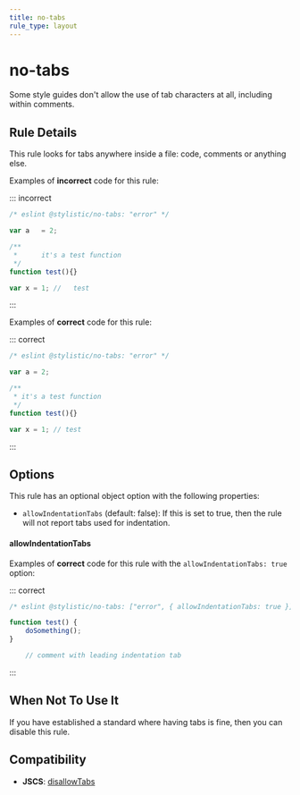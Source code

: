 ```yaml
---
title: no-tabs
rule_type: layout
---
```


# no-tabs

Some style guides don't allow the use of tab characters at all, including within comments.

## Rule Details

This rule looks for tabs anywhere inside a file: code, comments or anything else.

Examples of **incorrect** code for this rule:

::: incorrect

```js
/* eslint @stylistic/no-tabs: "error" */

var a 	= 2;

/**
 * 		it's a test function
 */
function test(){}

var x = 1; // 	test
```

:::

Examples of **correct** code for this rule:

::: correct

```js
/* eslint @stylistic/no-tabs: "error" */

var a = 2;

/**
 * it's a test function
 */
function test(){}

var x = 1; // test
```

:::

## Options

This rule has an optional object option with the following properties:

- `allowIndentationTabs` (default: false): If this is set to true, then the rule will not report tabs used for indentation.

#### allowIndentationTabs

Examples of **correct** code for this rule with the `allowIndentationTabs: true` option:

::: correct

```js
/* eslint @stylistic/no-tabs: ["error", { allowIndentationTabs: true }] */

function test() {
	doSomething();
}

	// comment with leading indentation tab
```

:::

## When Not To Use It

If you have established a standard where having tabs is fine, then you can disable this rule.

## Compatibility

- **JSCS**: [disallowTabs](https://jscs-dev.github.io/rule/disallowTabs)
